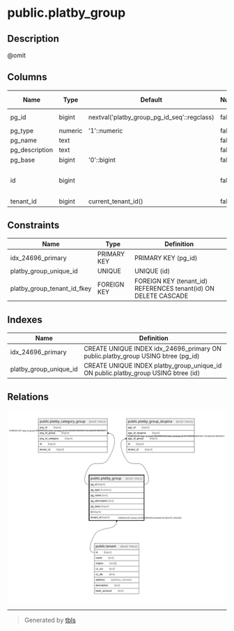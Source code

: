 # public.platby_group

## Description

@omit

## Columns

| Name | Type | Default | Nullable | Extra Definition | Children | Parents | Comment |
| ---- | ---- | ------- | -------- | ---------------- | -------- | ------- | ------- |
| pg_id | bigint | nextval('platby_group_pg_id_seq'::regclass) | false |  | [public.platby_category_group](public.platby_category_group.md) [public.platby_group_skupina](public.platby_group_skupina.md) |  |  |
| pg_type | numeric | '1'::numeric | false |  |  |  |  |
| pg_name | text |  | false |  |  |  |  |
| pg_description | text |  | false |  |  |  |  |
| pg_base | bigint | '0'::bigint | false |  |  |  |  |
| id | bigint |  | false | GENERATED ALWAYS AS pg_id STORED |  |  |  |
| tenant_id | bigint | current_tenant_id() | false |  |  | [public.tenant](public.tenant.md) |  |

## Constraints

| Name | Type | Definition |
| ---- | ---- | ---------- |
| idx_24696_primary | PRIMARY KEY | PRIMARY KEY (pg_id) |
| platby_group_unique_id | UNIQUE | UNIQUE (id) |
| platby_group_tenant_id_fkey | FOREIGN KEY | FOREIGN KEY (tenant_id) REFERENCES tenant(id) ON DELETE CASCADE |

## Indexes

| Name | Definition |
| ---- | ---------- |
| idx_24696_primary | CREATE UNIQUE INDEX idx_24696_primary ON public.platby_group USING btree (pg_id) |
| platby_group_unique_id | CREATE UNIQUE INDEX platby_group_unique_id ON public.platby_group USING btree (id) |

## Relations

![er](public.platby_group.svg)

---

> Generated by [tbls](https://github.com/k1LoW/tbls)
